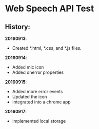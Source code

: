 # Web Speech API Test
## History:
**20160913**: 
* Created *.html, *.css, and *.js files.

**20160914**:
* Added mic icon
* Added onerror properties

**20160915**:
* Added more error events
* Updated the icon
* Integrated into a chrome app

**20160917**:
* Implemented local storage
